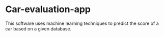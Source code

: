 # Car-evaluation-app
This software uses machine learning techniques to predict the score of a car based on a given database.
